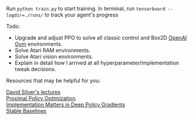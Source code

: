 Run `python train.py` to start training. In terminal, run `tensorboard --logdir=./runs/` to track your agent's progress

Todo:  
* Upgrade and adjust PPO to solve all classic control and Box2D [OpenAI Gym](https://gym.openai.com) environments.  
* Solve Atari RAM environments.  
* Solve Atari vision environments.  
* Explain in detail how I arrived at all hyperparameter/implementation tweak decisions.  


Resources that may be helpful for you:  

[David Silver's lectures](https://www.davidsilver.uk/teaching/)  
[Proximal Policy Optimization](https://arxiv.org/pdf/1707.06347.pdf).  
[Implementation Matters in Deep Policy Gradients](https://openreview.net/pdf?id=r1etN1rtPB)  
[Stable Baselines](https://github.com/hill-a/stable-baselines)
